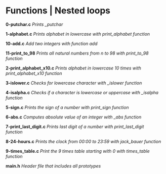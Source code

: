 # Functions | Nested loops

**0-putchar.c** 
*Prints _putchar*

**1-alphabet.c**
*Prints alphabet in lowercase with print_alphabet function*

**10-add.c**
*Add two integers with function add*

**11-print_to_98**
*Prints all natural numbers from n to 98 with print_to_98 function*

**2-print_alphabet_x10.c**
*Prints alphabet in lowercase 10 times with print_alphabet_x10 function*

**3-islower.c**
*Checks for lowercase character with _islower function*

**4-isalpha.c**
*Checks if a character is lowercase or uppercase with _isalpha function*

**5-sign.c**
*Prints the sign of a number with print_sign function*

**6-abs.c**
*Computes absolute value of an integer with _abs function*

**7-print_last_digit.c**
*Prints last digit of a number with print_last_digit function*

**8-24-hours.c**
*Prints the clock from 00:00 to 23:59 with jack_bauer function*

**9-times_table.c**
*Print the 9 times table starting with 0 with times_table function*

**main.h**
*Header file that includes all prototypes*


